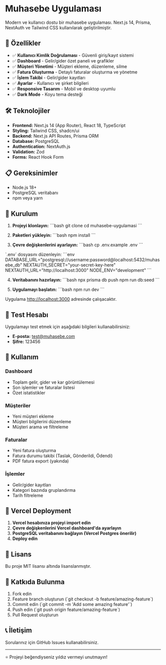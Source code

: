 # Muhasebe Uygulaması

Modern ve kullanıcı dostu bir muhasebe uygulaması. Next.js 14, Prisma, NextAuth ve Tailwind CSS kullanılarak geliştirilmiştir.

## 🚀 Özellikler

- ✅ **Kullanıcı Kimlik Doğrulaması** - Güvenli giriş/kayıt sistemi
- ✅ **Dashboard** - Gelir/gider özet paneli ve grafikler
- ✅ **Müşteri Yönetimi** - Müşteri ekleme, düzenleme, silme
- ✅ **Fatura Oluşturma** - Detaylı faturalar oluşturma ve yönetme
- ✅ **İşlem Takibi** - Gelir/gider kayıtları
- ✅ **Ayarlar** - Kullanıcı ve şirket bilgileri
- ✅ **Responsive Tasarım** - Mobil ve desktop uyumlu
- ✅ **Dark Mode** - Koyu tema desteği

## 🛠️ Teknolojiler

- **Frontend:** Next.js 14 (App Router), React 18, TypeScript
- **Styling:** Tailwind CSS, shadcn/ui
- **Backend:** Next.js API Routes, Prisma ORM
- **Database:** PostgreSQL
- **Authentication:** NextAuth.js
- **Validation:** Zod
- **Forms:** React Hook Form

## 📋 Gereksinimler

- Node.js 18+ 
- PostgreSQL veritabanı
- npm veya yarn

## 🚀 Kurulum

1. **Projeyi klonlayın:**
\`\`\`bash
git clone <repo-url>
cd muhasebe-uygulamasi
\`\`\`

2. **Paketleri yükleyin:**
\`\`\`bash
npm install
\`\`\`

3. **Çevre değişkenlerini ayarlayın:**
\`\`\`bash
cp .env.example .env
\`\`\`

\`.env\` dosyasını düzenleyin:
\`\`\`env
DATABASE_URL="postgresql://username:password@localhost:5432/muhasebe_db"
NEXTAUTH_SECRET="your-secret-key-here"
NEXTAUTH_URL="http://localhost:3000"
NODE_ENV="development"
\`\`\`

4. **Veritabanını hazırlayın:**
\`\`\`bash
npx prisma db push
npm run db:seed
\`\`\`

5. **Uygulamayı başlatın:**
\`\`\`bash
npm run dev
\`\`\`

Uygulama [http://localhost:3000](http://localhost:3000) adresinde çalışacaktır.

## 🔑 Test Hesabı

Uygulamayı test etmek için aşağıdaki bilgileri kullanabilirsiniz:

- **E-posta:** test@muhasebe.com
- **Şifre:** 123456

## 📱 Kullanım

### Dashboard
- Toplam gelir, gider ve kar görüntülemesi
- Son işlemler ve faturalar listesi
- Özet istatistikler

### Müşteriler
- Yeni müşteri ekleme
- Müşteri bilgilerini düzenleme
- Müşteri arama ve filtreleme

### Faturalar
- Yeni fatura oluşturma
- Fatura durumu takibi (Taslak, Gönderildi, Ödendi)
- PDF fatura export (yakında)

### İşlemler
- Gelir/gider kayıtları
- Kategori bazında gruplandırma
- Tarih filtreleme

## 🚢 Vercel Deployment

1. **Vercel hesabınıza projeyi import edin**
2. **Çevre değişkenlerini Vercel dashboard'da ayarlayın**
3. **PostgreSQL veritabanını bağlayın (Vercel Postgres önerilir)**
4. **Deploy edin**

## 📄 Lisans

Bu proje MIT lisansı altında lisanslanmıştır.

## 🤝 Katkıda Bulunma

1. Fork edin
2. Feature branch oluşturun (\`git checkout -b feature/amazing-feature\`)
3. Commit edin (\`git commit -m 'Add some amazing feature'\`)
4. Push edin (\`git push origin feature/amazing-feature\`)
5. Pull Request oluşturun

## 📞 İletişim

Sorularınız için GitHub Issues kullanabilirsiniz.

---

⭐ Projeyi beğendiyseniz yıldız vermeyi unutmayın! 